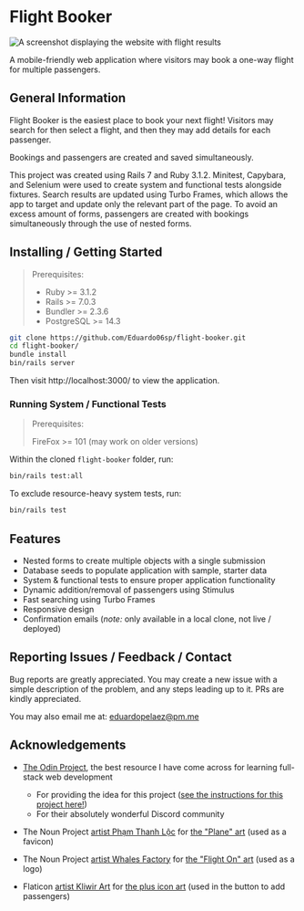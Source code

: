 # Flight Booker
![A screenshot displaying the website with flight results](https://i.postimg.cc/VvzMmZZt/Screenshot-from-2022-06-28-21-38-06.png)

A mobile-friendly web application where visitors may book a one-way flight for multiple passengers.

## General Information
Flight Booker is the easiest place to book your next flight! Visitors may search for then select a flight, and then they may add details for each passenger.

Bookings and passengers are created and saved simultaneously.

This project was created using Rails 7 and Ruby 3.1.2. Minitest, Capybara, and Selenium were used to create system and functional tests alongside fixtures. Search results are updated using Turbo Frames, which allows the app to target and update only the relevant part of the page. To avoid an excess amount of forms, passengers are created with bookings simultaneously through the use of nested forms.

## Installing / Getting Started
> Prerequisites:
> * Ruby >= 3.1.2
> * Rails >= 7.0.3
> * Bundler >= 2.3.6
> * PostgreSQL >= 14.3

```bash
git clone https://github.com/Eduardo06sp/flight-booker.git
cd flight-booker/
bundle install
bin/rails server
```

Then visit http://localhost:3000/ to view the application.

### Running System / Functional Tests
> Prerequisites:
>
> FireFox >= 101 (may work on older versions)

Within the cloned `flight-booker` folder, run:
```bash
bin/rails test:all
```

To exclude resource-heavy system tests, run:
```bash
bin/rails test
```

## Features
* Nested forms to create multiple objects with a single submission
* Database seeds to populate application with sample, starter data
* System & functional tests to ensure proper application functionality
* Dynamic addition/removal of passengers using Stimulus
* Fast searching using Turbo Frames
* Responsive design
* Confirmation emails (*note:* only available in a local clone, not live / deployed)

## Reporting Issues / Feedback / Contact
Bug reports are greatly appreciated. You may create a new issue with a simple description of the problem, and any steps leading up to it.
PRs are kindly appreciated.

You may also email me at: eduardopelaez@pm.me

## Acknowledgements

* [The Odin Project](https://www.theodinproject.com/home), the best resource I have come across for learning full-stack web development
  - For providing the idea for this project ([see the instructions for this project here!](https://www.theodinproject.com/lessons/ruby-on-rails-flight-booker))
  - For their absolutely wonderful Discord community

* The Noun Project [artist Phạm Thanh Lộc](https://thenounproject.com/thanhloc1009/) for [the "Plane" art](https://thenounproject.com/icon/plane-2322367/) (used as a favicon)

* The Noun Project [artist Whales Factory](https://thenounproject.com/whales.factory/) for [the "Flight On" art](https://thenounproject.com/icon/flight-on-4179048/) (used as a logo)

* Flaticon [artist Kliwir Art](https://www.flaticon.com/authors/kliwir-art) for [the plus icon art](https://www.flaticon.com/premium-icon/plus_4315609?term=plus&page=1&position=6&page=1&position=6&related_id=4315609&origin=tag) (used in the button to add passengers)
